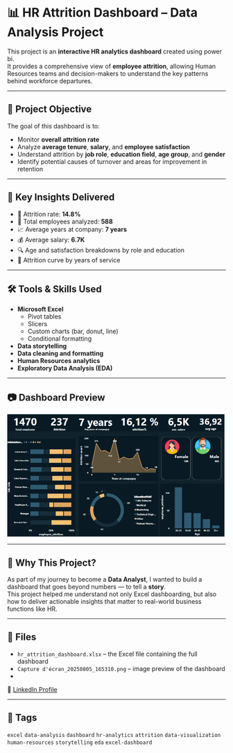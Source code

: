 # 📊 HR Attrition Dashboard – Data Analysis Project

This project is an **interactive HR analytics dashboard** created using power bi.  
It provides a comprehensive view of **employee attrition**, allowing Human Resources teams and decision-makers to understand the key patterns behind workforce departures.

---

## 🎯 Project Objective

The goal of this dashboard is to:
- Monitor **overall attrition rate**
- Analyze **average tenure**, **salary**, and **employee satisfaction**
- Understand attrition by **job role**, **education field**, **age group**, and **gender**
- Identify potential causes of turnover and areas for improvement in retention

---

## 🧠 Key Insights Delivered

- 📌 Attrition rate: **14.8%**
- 👥 Total employees analyzed: **588**
- 📈 Average years at company: **7 years**
- 💰 Average salary: **6.7K**
- 🔍 Age and satisfaction breakdowns by role and education
- 🔄 Attrition curve by years of service

---

## 🛠️ Tools & Skills Used

- **Microsoft Excel**
  - Pivot tables
  - Slicers
  - Custom charts (bar, donut, line)
  - Conditional formatting
- **Data storytelling**
- **Data cleaning and formatting**
- **Human Resources analytics**
- **Exploratory Data Analysis (EDA)**

---

## 📷 Dashboard Preview

![Tableau de bord RH](dashboard-preview.png)

---

## 🚀 Why This Project?

As part of my journey to become a **Data Analyst**, I wanted to build a dashboard that goes beyond numbers — to tell a **story**.  
This project helped me understand not only Excel dashboarding, but also how to deliver actionable insights that matter to real-world business functions like HR.

---

## 📁 Files

- `hr_attrition_dashboard.xlsx` – the Excel file containing the full dashboard
- `Capture d'écran_20250805_165310.png` – image preview of the dashboard
-  
🔗 [LinkedIn Profile](https://www.linkedin.com)

---

## 🔖 Tags

`excel` `data-analysis` `dashboard` `hr-analytics` `attrition` `data-visualization` `human-resources` `storytelling` `eda` `excel-dashboard`


